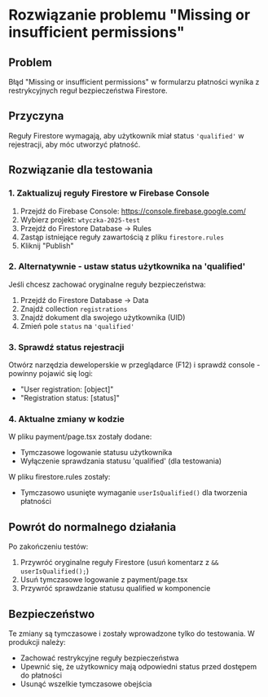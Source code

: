 # Rozwiązanie problemu "Missing or insufficient permissions"

## Problem

Błąd "Missing or insufficient permissions" w formularzu płatności wynika z restrykcyjnych reguł bezpieczeństwa Firestore.

## Przyczyna

Reguły Firestore wymagają, aby użytkownik miał status `'qualified'` w rejestracji, aby móc utworzyć płatność.

## Rozwiązanie dla testowania

### 1. Zaktualizuj reguły Firestore w Firebase Console

1. Przejdź do Firebase Console: https://console.firebase.google.com/
2. Wybierz projekt: `wtyczka-2025-test`
3. Przejdź do Firestore Database → Rules
4. Zastąp istniejące reguły zawartością z pliku `firestore.rules`
5. Kliknij "Publish"

### 2. Alternatywnie - ustaw status użytkownika na 'qualified'

Jeśli chcesz zachować oryginalne reguły bezpieczeństwa:

1. Przejdź do Firestore Database → Data
2. Znajdź collection `registrations`
3. Znajdź dokument dla swojego użytkownika (UID)
4. Zmień pole `status` na `'qualified'`

### 3. Sprawdź status rejestracji

Otwórz narzędzia deweloperskie w przeglądarce (F12) i sprawdź console - powinny pojawić się logi:

- "User registration: [object]"
- "Registration status: [status]"

### 4. Aktualne zmiany w kodzie

W pliku payment/page.tsx zostały dodane:

- Tymczasowe logowanie statusu użytkownika
- Wyłączenie sprawdzania statusu 'qualified' (dla testowania)

W pliku firestore.rules zostały:

- Tymczasowo usunięte wymaganie `userIsQualified()` dla tworzenia płatności

## Powrót do normalnego działania

Po zakończeniu testów:

1. Przywróć oryginalne reguły Firestore (usuń komentarz z `&& userIsQualified();`)
2. Usuń tymczasowe logowanie z payment/page.tsx
3. Przywróć sprawdzanie statusu qualified w komponencie

## Bezpieczeństwo

Te zmiany są tymczasowe i zostały wprowadzone tylko do testowania. W produkcji należy:

- Zachować restrykcyjne reguły bezpieczeństwa
- Upewnić się, że użytkownicy mają odpowiedni status przed dostępem do płatności
- Usunąć wszelkie tymczasowe obejścia
